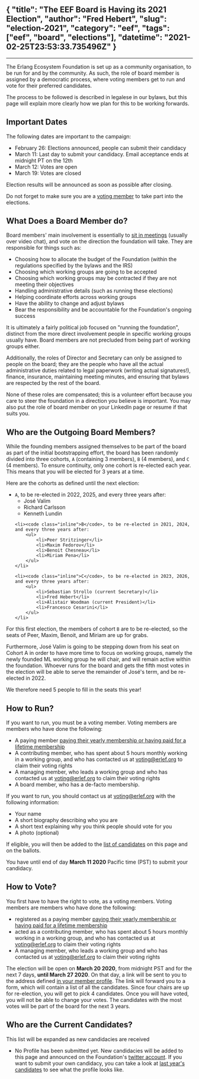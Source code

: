 {
  "title": "The EEF Board is Having its 2021 Election",
  "author": "Fred Hebert",
  "slug": "election-2021",
  "category": "eef",
  "tags": ["eef", "board", "elections"],
  "datetime": "2021-02-25T23:53:33.735496Z"
}
---
---

The Erlang Ecosystem Foundation is set up as a community organisation, to be run for and by the community. As such, the role of board member is assigned by a democratic process, where voting members get to run and vote for their preferred candidates.

The process to be followed is described in legalese in our bylaws, but this page will explain more clearly how we plan for this to be working forwards.

## Important Dates

The following dates are important to the campaign:

- February 26: Elections announced, people can submit their candidacy
- March 11: Last day to submit your candidacy. Email acceptance ends at midnight PT on the 12th
- March 12: Votes are open
- March 19: Votes are closed

Election results will be announced as soon as possible after closing.

Do not forget to make sure you are a [voting member](#how-to-vote) to take part into the elections.

## What Does a Board Member do?

Board members' main involvement is essentially to [sit in meetings](https://drive.google.com/drive/folders/1b3dnc6jIQ2ZdT3dC3Gjgjx1DQXR0GE9J) (usually over video chat), and vote on the direction the foundation will take. They are responsible for things such as:

- Choosing how to allocate the budget of the Foundation (within the regulations specified by the bylaws and the IRS)
- Choosing which working groups are going to be accepted
- Choosing which working groups may be contracted if they are not meeting their objectives
- Handling administrative details (such as running these elections)
- Helping coordinate efforts across working groups
- Have the ability to change and adjust bylaws
- Bear the responsibility and be accountable for the Foundation's ongoing success

It is ultimately a fairly political job focused on "running the foundation", distinct from the more direct involvement people in specific working groups usually have. Board members are not precluded from being part of working groups either.

Additionally, the roles of Director and Secretary can only be assigned to people on the board; they are the people who have all the actual administrative duties related to legal paperwork (writing actual signatures!), finance, insurance, maintaining meeting minutes, and ensuring that bylaws are respected by the rest of the board.

None of these roles are compensated; this is a volunteer effort because you care to steer the foundation in a direction you believe is important. You may also put the role of board member on your LinkedIn page or resume if that suits you.

## Who are the Outgoing Board Members?

While the founding members assigned themselves to be part of the board as part of the initial bootstrapping effort, the board has been randomly divided into three cohorts, `A` (containing 3 members), `B` (4 members), and `C` (4 members). To ensure continuity, only one cohort is re-elected each year. This means that you will be elected for 3 years at a time.

Here are the cohorts as defined until the next election:

<ul>
    <li><code class="inline">A</code>, to be re-elected in 2022, 2025, and every three years after:
        <ul>
            <li>José Valim</li>
            <li>Richard Carlsson</li>
            <li>Kenneth Lundin</li>
        </ul>
    </li>

    <li><code class="inline">B</code>, to be re-elected in 2021, 2024, and every three years after:
        <ul>
            <li>Peer Stritzinger</li>
            <li>Maxim Fedorov</li>
            <li>Benoit Chesneau</li>
            <li>Miriam Pena</li>
        </ul>
    </li>

    <li><code class="inline">C</code>, to be re-elected in 2023, 2026, and every three years after:
        <ul>
            <li>Sebastian Strollo (current Secretary)</li>
            <li>Fred Hebert</li>
            <li>Alistair Woodman (current President)</li>
            <li>Francesco Cesarini</li>
        </ul>
    </li>
</ul>

For this first election, the members of cohort `B` are to be re-elected, so the seats of Peer, Maxim, Benoit, and Miriam are up for grabs.

Furthermore, José Valim is going to be stepping down from his seat on Cohort A in order to have more time to focus on working groups, namely the newly founded ML working group he will chair, and will remain active within the foundation. Whoever runs for the board and gets the fifth most votes in the election will be able to serve the remainder of José's term, and be re-elected in 2022.

We therefore need 5 people to fill in the seats this year!

## How to Run?

If you want to run, you must be a voting member. Voting members are members who have done the following:

- A paying member [paying their yearly membership or having paid for a lifetime membership](https://members.erlef.org/join-us)
- A contributing member, who has spent about 5 hours monthly working in a working group, and who has contacted us at [voting@erlef.org](mailto:voting@erlef.org) to claim their voting rights
- A managing member, who leads a working group and who has contacted us at [voting@erlef.org](mailto:voting@erlef.org) to claim their voting rights
- A board member, who has a de-facto membership.

If you want to run, you should contact us at [voting@erlef.org](mailto:voting@erlef.org) with the following information:

- Your name
- A short biography describing who you are
- A short text explaining why you think people should vote for you
- A photo (optional)

If eligible, you will then be added to the [list of candidates](#who-are-the-current-candidates) on this page and on the ballots.

You have until end of day **March 11 2020** Pacific time (PST) to submit your candidacy.

<h2 id="how-to-vote">How to Vote?</h2>

You first have to have the right to vote, as a voting members. Voting members are members who have done the following:

- registered as a paying member [paying their yearly membership or having paid for a lifetime membership](https://members.erlef.org/join-us)
- acted as a contributing member, who has spent about 5 hours monthly working in a working group, and who has contacted us at [voting@erlef.org](mailto:voting@erlef.org) to claim their voting rights
- A managing member, who leads a working group and who has contacted us at [voting@erlef.org](mailto:voting@erlef.org) to claim their voting rights

The election will be open on **March 20 2020**, from midnight PST and for the next 7 days, **until March 27 2020**. On that day, a link will be sent to you to the address defined [in your member profile](https://members.erlef.org/Sys/Profile). The link will forward you to a form, which will contain a list of all the candidates. Since four chairs are up for re-election, you will get to pick 4 candidates. Once you will have voted, you will not be able to change your votes. The candidates with the most votes will be part of the board for the next 3 years.

<h2 id="who-are-the-current-candidates">Who are the Current Candidates?</h2>

This list will be expanded as new candidacies are received

- No Profile has been submitted yet. New candidacies will be added to this page and announced on the Foundation's [twitter account](https://twitter.com/TheErlef). If you want to submit your own candidacy, you can take a look at [last year's candidates](https://erlef.org/blog/eef/election-2020#who-are-the-current-candidates) to see what the profile looks like.


